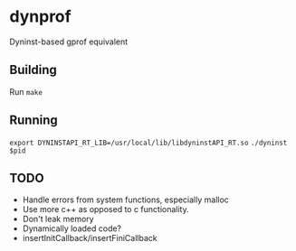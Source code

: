# dynprof
Dyninst-based gprof equivalent

## Building
Run `make`

## Running
`export DYNINSTAPI_RT_LIB=/usr/local/lib/libdyninstAPI_RT.so`
`./dyninst $pid`

## TODO
- Handle errors from system functions, especially malloc
- Use more c++ as opposed to c functionality.
- Don't leak memory
- Dynamically loaded code?
- insertInitCallback/insertFiniCallback

